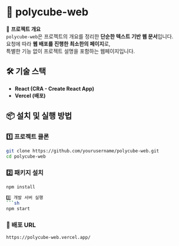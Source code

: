 # 📌 polycube-web

🚀 **프로젝트 개요**  
`polycube-web`은 프로젝트의 개요를 정리한 **단순한 텍스트 기반 웹 문서**입니다.  
요청에 따라 **웹 배포를 진행한 최소한의 페이지**로,  
특별한 기능 없이 프로젝트 설명을 포함하는 웹페이지입니다.

## 🛠️ 기술 스택
- **React (CRA - Create React App)**  
- **Vercel (배포)**  

## 📦 설치 및 실행 방법
### 1️⃣ 프로젝트 클론
```sh
git clone https://github.com/yourusername/polycube-web.git
cd polycube-web
```

### 2️⃣ 패키지 설치
```sh
npm install

3️⃣ 개발 서버 실행
```sh
npm start
```

### 🚀 배포 URL
```sh
https://polycube-web.vercel.app/
```
